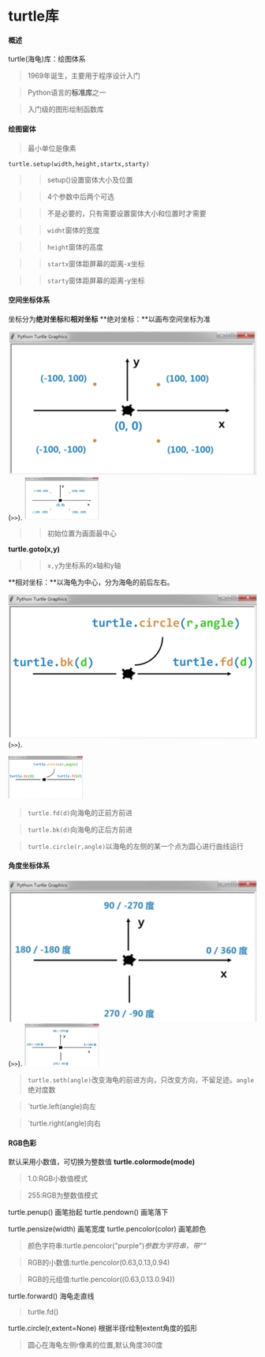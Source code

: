 # turtle库
#### 概述
turtle(海龟)库：绘图体系
> 1969年诞生，主要用于程序设计入门

> Python语言的**标准库**之一

> 入门级的图形绘制函数库

#### 绘图窗体
> 最小单位是像素
```
turtle.setup(width,height,startx,starty)
```
>> setup()设置窗体大小及位置

>> 4个参数中后两个可选

>> 不是必要的，只有需要设置窗体大小和位置时才需要

>> `widht`窗体的宽度

>> `height`窗体的高度

>> `startx`窗体距屏幕的距离-x坐标

>> `starty`窗体距屏幕的距离-y坐标
#### 空间坐标体系
坐标分为**绝对坐标**和**相对坐标**
**绝对坐标：**以画布空间坐标为准
[^-^]:
![juedui](/image/python/turtle_ZuoBiao_JueDui.png)(`>>`).
<img src="/image/python/turtle_ZuoBiao_JueDui.png" width = "30%" />
>> 初始位置为画面最中心

**turtle.goto(x,y)**

>> `x,y`为坐标系的x轴和y轴

**相对坐标：**以海龟为中心，分为海龟的前后左右。
[^-^]:
![xiangdui](/image/python/turtle_ZuoBiao_XiangDui.png)(`>>`).

<img src="/image/python/turtle_ZuoBiao_XiangDui.png" width = "30%"/>

> `turtle.fd(d)`向海龟的正前方前进

> `turtle.bk(d)`向海龟的正后方前进

> `turtle.circle(r,angle)`以海龟的左侧的某一个点为圆心进行曲线运行
#### 角度坐标体系
[^-^]:
![jiaodu](/image/python/turtle_ZuoBiao_JiaoDu.png)(`>>`).
<img src="/image/python/turtle_ZuoBiao_JiaoDu.png" width = "30%"/>
> `turtle.seth(angle)`改变海龟的前进方向，只改变方向，不留足迹。`angle`绝对度数

> `turtle.left(angle)向左

> `turtle.right(angle)向右

#### RGB色彩
默认采用小数值，可切换为整数值
**turtle.colormode(mode)**
> 1.0:RGB小数值模式

>255:RGB为整数值模式

turtle.penup()		画笔抬起
turtle.pendown()	画笔落下

turtle.pensize(width)	画笔宽度
turtle.pencolor(color)	画笔颜色
> 颜色字符串:turtle.pencolor("purple")_参数为字符串，带“”_

> RGB的小数值:turtle.pencolor(0.63,0.13,0.94)

> RGB的元组值:turtle.pencolor((0.63,0.13.0.94))

turtle.forward()		海龟走直线
> turtle.fd()

turtle.circle(r,extent=None)	根据半径r绘制extent角度的弧形
> 圆心在海龟左侧r像素的位置,默认角度360度

